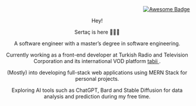 
<!--
  <a href="https://github.com/sertacars">
    <img src="https://readme-typing-svg.demolab.com?font=M+PLUS+Code+Latin&duration=2000&pause=500&color=FF0099&center=true&vCenter=true&width=435&height=50&size=25&lines=Hey+there!+;Welcome+to+my+GitHub+profile!;%F0%9F%91%80;You+shall+pass!;%F0%9F%A7%99%E2%80%8D%E2%99%82%EF%B8%8F" alt="Typing SVG" />
  </a>
--> 

<div align="right">
  <a href="https://github.com/sertacars">
    <img src="https://cdn.rawgit.com/sindresorhus/awesome/d7305f38d29fed78fa85652e3a63e154dd8e8829/media/badge.svg" alt="Awesome Badge"/>
  </a>
</div>

<div align="center">
  <p>Hey!<p>
  <p>Sertaç is here 💁🏻‍♂️</p>
  <p>A software engineer with a master’s degree in software engineering.</p>
  <p>Currently working as a front-end developer at Turkish Radio and Television Corporation and its international VOD platform <a href="https://www.tabii.com"> tabii </a>.</p>
  <p>(Mostly) into developing full-stack web applications using MERN Stack for personal projects.</p>
  <p>Exploring AI tools such as ChatGPT, Bard and Stable Diffusion for data analysis and prediction during my free time.</p>
</div>

<!--
**sertacars/sertacars** is a ✨ _special_ ✨ repository because its `README.md` (this file) appears on your GitHub profile.

Here are some ideas to get you started:

- 🔭 I’m currently working on ...
- 🌱 I’m currently learning ...
- 👯 I’m looking to collaborate on ...
- 🤔 I’m looking for help with ...
- 💬 Ask me about ...
- 📫 How to reach me: ...
- 😄 Pronouns: ...
- ⚡ Fun fact: ...
-->
